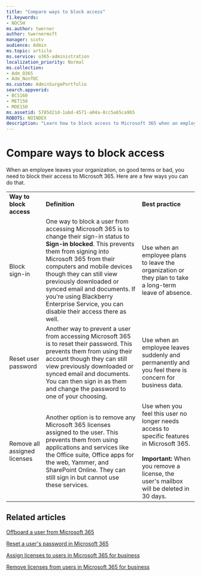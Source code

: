 ```yaml
---
title: "Compare ways to block access"
f1.keywords:
- NOCSH
ms.author: twerner
author: twernermsft
manager: scotv
audience: Admin
ms.topic: article
ms.service: o365-administration
localization_priority: Normal
ms.collection: 
- Adm_O365
- Adm_NonTOC
ms.custom: AdminSurgePortfolio
search.appverid:
- BCS160
- MET150
- MOE150
ms.assetid: 5785d21d-1abd-4571-a04a-8cc5a65ca9b5
ROBOTS: NOINDEX
description: "Learn how to block access to Microsoft 365 when an employee leaves your organization."
---
```


# Compare ways to block access

When an employee leaves your organization, on good terms or bad, you need to block their access to Microsoft 365. Here are a few ways you can do that.
  
||||
|:-----|:-----|:-----|
|**Way to block access** <br/> |**Definition** <br/> |**Best practice** <br/> |
|Block sign-in  <br/> |One way to block a user from accessing Microsoft 365 is to change their sign-in status to **Sign-in blocked**. This prevents them from signing into Microsoft 365 from their computers and mobile devices though they can still view previously downloaded or synced email and documents. If you're using Blackberry Enterprise Service, you can disable their access there as well.  <br/> |Use when an employee plans to leave the organization or they plan to take a long-term leave of absence.  <br/> |
|Reset user password  <br/> |Another way to prevent a user from accessing Microsoft 365 is to reset their password. This prevents them from using their account though they can still view previously downloaded or synced email and documents. You can then sign in as them and change the password to one of your choosing.  <br/> |Use when an employee leaves suddenly and permanently and you feel there is concern for business data.  <br/> |
|Remove all assigned licenses  <br/> |Another option is to remove any Microsoft 365 licenses assigned to the user. This prevents them from using applications and services like the Office suite, Office apps for the web, Yammer, and SharePoint Online. They can still sign in but cannot use these services.  <br/> |Use when you feel this user no longer needs access to specific features in Microsoft 365.  <br/> <br> **Important:** When you remove a license, the user's mailbox will be deleted in 30 days.
   
## Related articles

[Offboard a user from Microsoft 365](../add-users/remove-former-employee.md)
    
[Reset a user's password in Microsoft 365](../add-users/reset-passwords.md)
    
[Assign licenses to users in Microsoft 365 for business](../manage/assign-licenses-to-users.md)
    
[Remove licenses from users in Microsoft 365 for business](../manage/remove-licenses-from-users.md)
    

